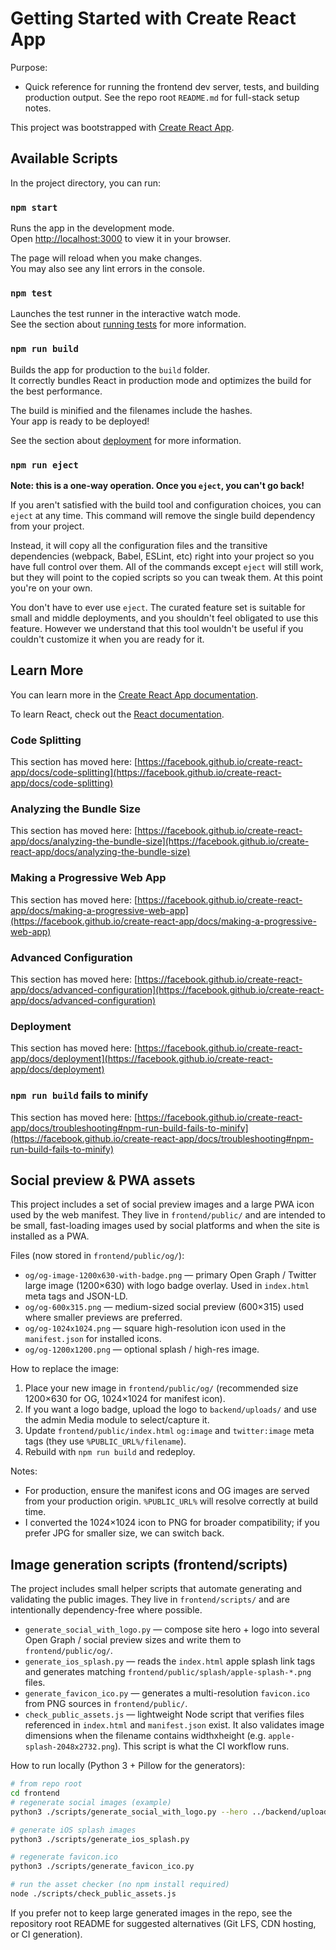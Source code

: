 # Getting Started with Create React App

Purpose:
- Quick reference for running the frontend dev server, tests, and building
	production output. See the repo root `README.md` for full-stack setup notes.

This project was bootstrapped with [Create React App](https://github.com/facebook/create-react-app).

## Available Scripts

In the project directory, you can run:

### `npm start`

Runs the app in the development mode.\
Open [http://localhost:3000](http://localhost:3000) to view it in your browser.

The page will reload when you make changes.\
You may also see any lint errors in the console.

### `npm test`

Launches the test runner in the interactive watch mode.\
See the section about [running tests](https://facebook.github.io/create-react-app/docs/running-tests) for more information.

### `npm run build`

Builds the app for production to the `build` folder.\
It correctly bundles React in production mode and optimizes the build for the best performance.

The build is minified and the filenames include the hashes.\
Your app is ready to be deployed!

See the section about [deployment](https://facebook.github.io/create-react-app/docs/deployment) for more information.

### `npm run eject`

**Note: this is a one-way operation. Once you `eject`, you can't go back!**

If you aren't satisfied with the build tool and configuration choices, you can `eject` at any time. This command will remove the single build dependency from your project.

Instead, it will copy all the configuration files and the transitive dependencies (webpack, Babel, ESLint, etc) right into your project so you have full control over them. All of the commands except `eject` will still work, but they will point to the copied scripts so you can tweak them. At this point you're on your own.

You don't have to ever use `eject`. The curated feature set is suitable for small and middle deployments, and you shouldn't feel obligated to use this feature. However we understand that this tool wouldn't be useful if you couldn't customize it when you are ready for it.

## Learn More

You can learn more in the [Create React App documentation](https://facebook.github.io/create-react-app/docs/getting-started).

To learn React, check out the [React documentation](https://reactjs.org/).

### Code Splitting

This section has moved here: [https://facebook.github.io/create-react-app/docs/code-splitting](https://facebook.github.io/create-react-app/docs/code-splitting)

### Analyzing the Bundle Size

This section has moved here: [https://facebook.github.io/create-react-app/docs/analyzing-the-bundle-size](https://facebook.github.io/create-react-app/docs/analyzing-the-bundle-size)

### Making a Progressive Web App

This section has moved here: [https://facebook.github.io/create-react-app/docs/making-a-progressive-web-app](https://facebook.github.io/create-react-app/docs/making-a-progressive-web-app)

### Advanced Configuration

This section has moved here: [https://facebook.github.io/create-react-app/docs/advanced-configuration](https://facebook.github.io/create-react-app/docs/advanced-configuration)

### Deployment

This section has moved here: [https://facebook.github.io/create-react-app/docs/deployment](https://facebook.github.io/create-react-app/docs/deployment)

### `npm run build` fails to minify

This section has moved here: [https://facebook.github.io/create-react-app/docs/troubleshooting#npm-run-build-fails-to-minify](https://facebook.github.io/create-react-app/docs/troubleshooting#npm-run-build-fails-to-minify)

## Social preview & PWA assets

This project includes a set of social preview images and a large PWA icon used by the web manifest. They live in `frontend/public/` and are intended to be small, fast-loading images used by social platforms and when the site is installed as a PWA.

Files (now stored in `frontend/public/og/`):
- `og/og-image-1200x630-with-badge.png` — primary Open Graph / Twitter large image (1200×630) with logo badge overlay. Used in `index.html` meta tags and JSON-LD.
- `og/og-600x315.png` — medium-sized social preview (600×315) used where smaller previews are preferred.
- `og/og-1024x1024.png` — square high-resolution icon used in the `manifest.json` for installed icons.
- `og/og-1200x1200.png` — optional splash / high-res image.

How to replace the image:
1. Place your new image in `frontend/public/og/` (recommended size 1200×630 for OG, 1024×1024 for manifest icon).
2. If you want a logo badge, upload the logo to `backend/uploads/` and use the admin Media module to select/capture it.
3. Update `frontend/public/index.html` `og:image` and `twitter:image` meta tags (they use `%PUBLIC_URL%/filename`).
4. Rebuild with `npm run build` and redeploy.

Notes:
- For production, ensure the manifest icons and OG images are served from your production origin. `%PUBLIC_URL%` will resolve correctly at build time.
- I converted the 1024×1024 icon to PNG for broader compatibility; if you prefer JPG for smaller size, we can switch back.

## Image generation scripts (frontend/scripts)

The project includes small helper scripts that automate generating and validating the public images. They live in `frontend/scripts/` and are intentionally dependency-free where possible.

- `generate_social_with_logo.py` — compose site hero + logo into several Open Graph / social preview sizes and write them to `frontend/public/og/`.
- `generate_ios_splash.py` — reads the `index.html` apple splash link tags and generates matching `frontend/public/splash/apple-splash-*.png` files.
- `generate_favicon_ico.py` — generates a multi-resolution `favicon.ico` from PNG sources in `frontend/public/`.
- `check_public_assets.js` — lightweight Node script that verifies files referenced in `index.html` and `manifest.json` exist. It also validates image dimensions when the filename contains widthxheight (e.g. `apple-splash-2048x2732.png`). This script is what the CI workflow runs.

How to run locally (Python 3 + Pillow for the generators):

```bash
# from repo root
cd frontend
# regenerate social images (example)
python3 ./scripts/generate_social_with_logo.py --hero ../backend/uploads/1760554663370.jpg --logo ../backend/uploads/TRBG\ Logov2-w-badge.png

# generate iOS splash images
python3 ./scripts/generate_ios_splash.py

# regenerate favicon.ico
python3 ./scripts/generate_favicon_ico.py

# run the asset checker (no npm install required)
node ./scripts/check_public_assets.js
```

If you prefer not to keep large generated images in the repo, see the repository root README for suggested alternatives (Git LFS, CDN hosting, or CI generation).

